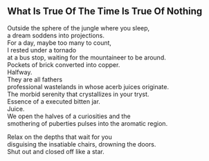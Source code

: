 What Is True Of The Time Is True Of Nothing
-------------------------------------------
Outside the sphere of the jungle where you sleep,  
a dream soddens into projections.  
For a day, maybe too many to count,  
I rested under a tornado  
at a bus stop, waiting for the mountaineer to be around.  
Pockets of brick converted into copper.  
Halfway.  
They are all fathers  
professional wastelands in whose acerb juices originate.  
The morbid serenity that crystallizes in your tryst.  
Essence of a executed bitten jar.  
Juice.  
We open the halves of a curiosities and the  
smothering of puberties pulses into the aromatic region.  
  
Relax on the depths that wait for you  
disguising the insatiable chairs, drowning the doors.  
Shut out and closed off like a star.  
